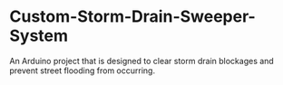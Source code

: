 # Custom-Storm-Drain-Sweeper-System
An Arduino project that is designed to clear storm drain blockages and prevent street flooding from occurring.
